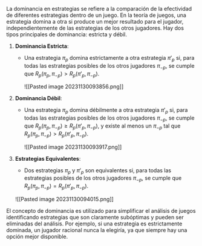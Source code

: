 La dominancia en estrategias se refiere a la comparación de la efectividad de diferentes estrategias dentro de un juego. En la teoría de juegos, una estrategia domina a otra si produce un mejor resultado para el jugador, independientemente de las estrategias de los otros jugadores. Hay dos tipos principales de dominancia: estricta y débil.

1. **Dominancia Estricta**:
    - Una estrategia $\pi_p$ domina estrictamente a otra estrategia $\pi'_p$ si, para todas las estrategias posibles de los otros jugadores $\pi_{-p}$, se cumple que $R_p(\pi_p, \pi_{-p}) > R_p(\pi'_p, \pi_{-p})$.
      
      ![[Pasted image 20231130093856.png]]
      
2. **Dominancia Débil**:
    - Una estrategia $\pi_p$ domina débilmente a otra estrategia $\pi'_p$ si, para todas las estrategias posibles de los otros jugadores $\pi_{-p}$, se cumple que $R_p(\pi_p, \pi_{-p}) \geq R_p(\pi'_p, \pi_{-p})$, y existe al menos un $\pi_{-p}$ tal que $R_p(\pi_p, \pi_{-p}) > R_p(\pi'_p, \pi_{-p})$.
      
      ![[Pasted image 20231130093917.png]]
      
3. **Estrategias Equivalentes**:
    - Dos estrategias $\pi_p$ y $\pi'_p$ son equivalentes si, para todas las estrategias posibles de los otros jugadores $\pi_{-p}$, se cumple que $R_p(\pi_p, \pi_{-p}) = R_p(\pi'_p, \pi_{-p})$.
      
    ![[Pasted image 20231130094015.png]]


El concepto de dominancia es utilizado para simplificar el análisis de juegos identificando estrategias que son claramente subóptimas y pueden ser eliminadas del análisis. Por ejemplo, si una estrategia es estrictamente dominada, un jugador racional nunca la elegiría, ya que siempre hay una opción mejor disponible.